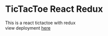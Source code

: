 # TicTacToe React Redux
This is a react tictactoe with redux  
view deployment [here](https://toihirhalim.github.io/tictactoe-react-redux)
